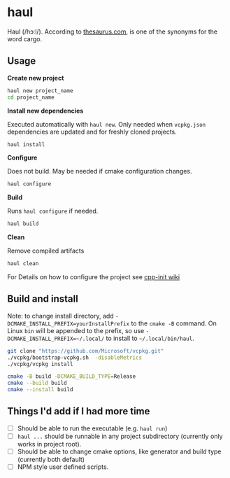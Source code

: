 # haul

Haul (/hɔːl/). According to
[thesaurus.com](https://www.thesaurus.com/browse/haul), is one of the synonyms
for the word cargo.

## Usage

**Create new project**

``` sh
haul new project_name
cd project_name
```

**Install new dependencies**

Executed automatically with `haul new`. Only needed when `vcpkg.json`
dependencies are updated and for freshly cloned projects.

``` sh
haul install
```

**Configure**

Does not build. May be needed if cmake configuration changes.

``` sh
haul configure
```

**Build**

Runs `haul configure` if needed.

``` sh
haul build
```

**Clean**

Remove compiled artifacts

``` sh
haul clean
```

For Details on how to configure the project see [cpp-init
wiki](https://github.com/dk949/cpp-init/wiki)

## Build and install

Note: to change install directory, add
`-DCMAKE_INSTALL_PREFIX=yourInstallPrefix` to the `cmake -B` command. On Linux
`bin` will be appended to the prefix, so use `-DCMAKE_INSTALL_PREFIX=~/.local/`
to install to `~/.local/bin/haul`.

``` sh
git clone "https://github.com/Microsoft/vcpkg.git"
./vcpkg/bootstrap-vcpkg.sh  -disableMetrics
./vcpkg/vcpkg install

cmake -B build -DCMAKE_BUILD_TYPE=Release
cmake --build build
cmake --install build
```

## Things I'd add if I had more time

* [ ] Should be able to run the executable (e.g. `haul run`)
* [ ] `haul ...` should be runnable in any project subdirectory (currently only
  works in project root).
* [ ] Should be able to change cmake options, like generator and build type
  (currently both default)
* [ ] NPM style user defined scripts.
